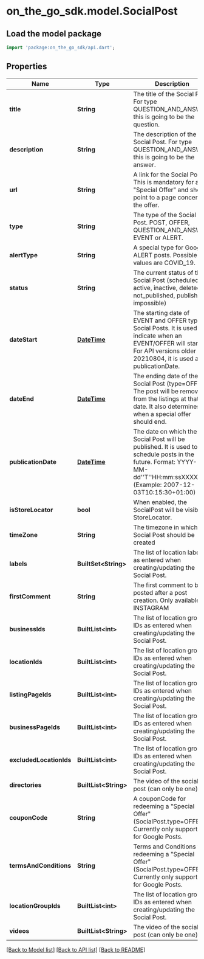 # on_the_go_sdk.model.SocialPost

## Load the model package
```dart
import 'package:on_the_go_sdk/api.dart';
```

## Properties
Name | Type | Description | Notes
------------ | ------------- | ------------- | -------------
**title** | **String** | The title of the Social Post. For type QUESTION_AND_ANSWER this is going to be the question. | [optional] 
**description** | **String** | The description of the Social Post. For type QUESTION_AND_ANSWER this is going to be the answer. | [optional] 
**url** | **String** | A link for the Social Post. This is mandatory for a \"Special Offer\" and should point to a page concerning the offer. | [optional] 
**type** | **String** | The type of the Social Post. POST, OFFER, QUESTION_AND_ANSWER, EVENT or ALERT. | 
**alertType** | **String** | A special type for Google ALERT posts. Possible values are COVID_19. | [optional] 
**status** | **String** | The current status of the Social Post (scheduled, active, inactive, deleted, not_published, published, impossible) | [optional] 
**dateStart** | [**DateTime**](DateTime.md) | The starting date of EVENT and OFFER type Social Posts. It is used to indicate when an EVENT/OFFER will start. For API versions older than 20210804, it is used as publicationDate.  | [optional] 
**dateEnd** | [**DateTime**](DateTime.md) | The ending date of the Social Post (type=OFFER). The post will be removed from the listings at that date. It also determines when a special offer should end. | [optional] 
**publicationDate** | [**DateTime**](DateTime.md) | The date on which the Social Post will be published. It is used to schedule posts in the future. Format: YYYY-MM-dd''T''HH:mm:ssXXXXX  (Example: 2007-12-03T10:15:30+01:00) | 
**isStoreLocator** | **bool** | When enabled, the SocialPost will be visible in StoreLocator. | [optional] 
**timeZone** | **String** | The timezone in which the Social Post should be created | [optional] 
**labels** | **BuiltSet&lt;String&gt;** | The list of location labels as entered when creating/updating the Social Post. | [optional] 
**firstComment** | **String** | The first comment to be posted after a post creation. Only available for INSTAGRAM | [optional] 
**businessIds** | **BuiltList&lt;int&gt;** | The list of location group IDs as entered when creating/updating the Social Post. | [optional] 
**locationIds** | **BuiltList&lt;int&gt;** | The list of location group IDs as entered when creating/updating the Social Post. | [optional] 
**listingPageIds** | **BuiltList&lt;int&gt;** | The list of location group IDs as entered when creating/updating the Social Post. | [optional] 
**businessPageIds** | **BuiltList&lt;int&gt;** | The list of location group IDs as entered when creating/updating the Social Post. | [optional] 
**excludedLocationIds** | **BuiltList&lt;int&gt;** | The list of location group IDs as entered when creating/updating the Social Post. | [optional] 
**directories** | **BuiltList&lt;String&gt;** | The video of the social post (can only be one) | 
**couponCode** | **String** | A couponCode for redeeming a \"Special Offer\" (SocialPost.type=OFFER). Currently only supported for Google Posts. | [optional] 
**termsAndConditions** | **String** | Terms and Conditions for redeeming a \"Special Offer\" (SocialPost.type=OFFER). Currently only supported for Google Posts. | [optional] 
**locationGroupIds** | **BuiltList&lt;int&gt;** | The list of location group IDs as entered when creating/updating the Social Post. | [optional] 
**videos** | **BuiltList&lt;String&gt;** | The video of the social post (can only be one) | [optional] 

[[Back to Model list]](../README.md#documentation-for-models) [[Back to API list]](../README.md#documentation-for-api-endpoints) [[Back to README]](../README.md)


